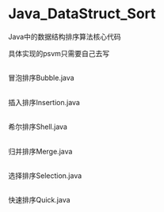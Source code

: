 # Java_DataStruct_Sort
Java中的数据结构排序算法核心代码

具体实现的psvm只需要自己去写
##
冒泡排序Bubble.java
##
插入排序Insertion.java
##
希尔排序Shell.java
##
归并排序Merge.java
##
选择排序Selection.java
##
快速排序Quick.java
